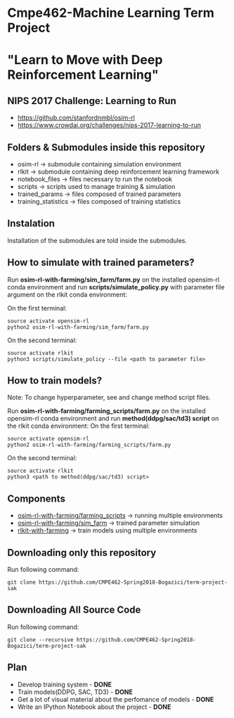 # Cmpe462-Machine Learning Term Project 
# "Learn to Move with Deep Reinforcement Learning"

## NIPS 2017 Challenge: Learning to Run
- https://github.com/stanfordnmbl/osim-rl
- https://www.crowdai.org/challenges/nips-2017-learning-to-run

## Folders & Submodules inside this repository
* osim-rl -> submodule containing simulation environment
* rlkit -> submodule containing deep reinforcement learning framework
* notebook_files -> files necessary to run the notebook
* scripts -> scripts used to manage training & simulation
* trained_params -> files composed of trained parameters
* training_statistics -> files composed of training statistics

## Instalation
Installation of the submodules are told inside the submodules.

## How to simulate with trained parameters?
Run **osim-rl-with-farming/sim_farm/farm.py** on the installed opensim-rl conda environment and run **scripts/simulate_policy.py** with parameter file argument on the rlkit conda environment:

On the first terminal:
```
source activate opensim-rl
python2 osim-rl-with-farming/sim_farm/farm.py
```
On the second terminal:
```
source activate rlkit
python3 scripts/simulate_policy --file <path to parameter file>
```

## How to train models?
Note: To change hyperparameter, see and change method script files.

Run **osim-rl-with-farming/farming_scripts/farm.py** on the installed opensim-rl conda environment and run **method(ddpg/sac/td3) script** on the rlkit conda environment:
On the first terminal:
```
source activate opensim-rl
python2 osim-rl-with-farming/farming_scripts/farm.py
```
On the second terminal:
```
source activate rlkit
python3 <path to method(ddpg/sac/td3) script>
```

## Components
* [osim-rl-with-farming/farming_scripts](https://github.com/simitii/osim-rl/tree/ver1.5.5/farming_scripts) -> running multiple environments
* [osim-rl-with-farming/sim_farm](https://github.com/simitii/osim-rl/tree/ver1.5.5/sim_farm) -> trained parameter simulation
* [rlkit-with-farming](https://github.com/simitii/rlkit) -> train models using multiple environments

## Downloading only this repository
Run following command:
```
git clone https://github.com/CMPE462-Spring2018-Bogazici/term-project-sak
```

## Downloading All Source Code
Run following command:
```
git clone --recursive https://github.com/CMPE462-Spring2018-Bogazici/term-project-sak
```

## Plan
- Develop training system - **DONE**
- Train models(DDPG, SAC, TD3) - **DONE**
- Get a lot of visual material about the perfomance of models - **DONE**
- Write an IPython Notebook about the project - **DONE**
